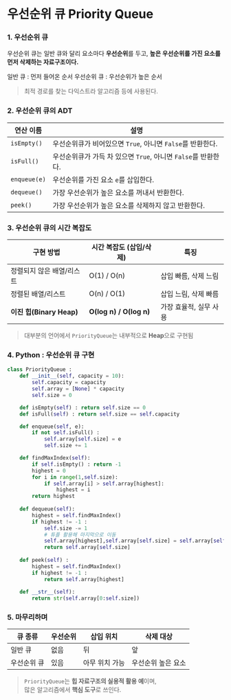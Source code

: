 # 우선순위 큐 Priority Queue
### 1. 우선순위 큐
우선순위 큐는 일반 큐와 달리 요소마다 **우선순위**를 두고, 
**높은 우선순위를 가진 요소를 먼저 삭제하는 자료구조이다.**

일반 큐 : 먼저 들어온 순서
우선순위 큐 : 우선순위가 높은 순서
> 최적 경로를 찾는 다익스트라 알고리즘 등에 사용된다.

### 2. 우선순위 큐의 ADT

| 연산 이름       | 설명 |
|----------------|------|
| `isEmpty()`    | 우선순위큐가 비어있으면 `True`, 아니면 `False`를 반환한다. |
| `isFull()`     | 우선순위큐가 가득 차 있으면 `True`, 아니면 `False`를 반환한다. |
| `enqueue(e)`   | 우선순위를 가진 요소 `e`를 삽입한다. |
| `dequeue()`    | 가장 우선순위가 높은 요소를 꺼내서 반환한다. |
| `peek()`       | 가장 우선순위가 높은 요소를 삭제하지 않고 반환한다. |

### 3. 우선순위 큐의 시간 복잡도

| 구현 방법 | 시간 복잡도 (삽입/삭제) | 특징 |
|-----------|-------------------------|------|
| 정렬되지 않은 배열/리스트 | O(1) / O(n) | 삽입 빠름, 삭제 느림 |
| 정렬된 배열/리스트       | O(n) / O(1) | 삽입 느림, 삭제 빠름 |
| **이진 힙(Binary Heap)** | **O(log n) / O(log n)** | 가장 효율적, 실무 사용 |

> 대부분의 언어에서 `PriorityQueue`는 내부적으로 **Heap**으로 구현됨

### 4. Python : 우선순위 큐 구현
``` python 
class PriorityQueue :
    def __init__(self, capacity = 10):
        self.capacity = capacity
        self.array = [None] * capacity
        self.size = 0

    def isEmpty(self) : return self.size == 0
    def isFull(self) : return self.size == self.capacity

    def enqueue(self, e):
        if not self.isFull() :
            self.array[self.size] = e
            self.size += 1

    def findMaxIndex(self):
        if self.isEmpty() : return -1
        highest = 0
        for i in range(1,self.size):
            if self.array[i] > self.array[highest]:
                highest = i
        return highest
    
    def dequeue(self):
        highest = self.findMaxIndex()
        if highest != -1 :
            self.size -= 1
            # 튜플 활용해 마지막으로 이동
            self.array[highest],self.array[self.size] = self.array[self.size] , self.array[highest]
            return self.array[self.size]
        
    def peek(self) :
        highest = self.findMaxIndex()
        if highest != -1 :
            return self.array[highest]
        
    def __str__(self):
        return str(self.array[0:self.size])

```

### 5. 마무리하며

| 큐 종류       | 우선순위 | 삽입 위치     | 삭제 대상           |
|---------------|----------|----------------|----------------------|
| 일반 큐       | 없음     | 뒤             | 앞                   |
| 우선순위 큐   | 있음     | 아무 위치 가능 | 우선순위 높은 요소   |

> `PriorityQueue`는 **힙 자료구조의 실용적 활용 예**이며,  
> 많은 알고리즘에서 **핵심 도구**로 쓰인다.